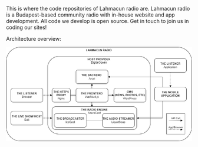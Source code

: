 This is where the code repositories of Lahmacun radio are. Lahmacun radio is a Budapest-based community radio with in-house website and app development. All code we develop is open source. Get in touch to join us in coding our sites!

Architecture overview:

![Lahmacun radio website & app architecture](/images/lahmaarch.png)

